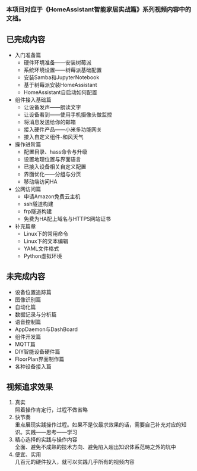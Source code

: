 ### 本项目对应于《HomeAssistant智能家居实战篇》系列视频内容中的文档。

## 已完成内容
- 入门准备篇
	- 硬件环境准备——安装树莓派
	- 系统环境设置——树莓派基础配置
	- 安装Samba和JupyterNotebook
	- 基于树莓派安装HomeAssistant
	- HomeAssistant自启动如何配置
- 组件接入基础篇
	- 让设备发声——朗读文字
	- 让设备看到——使用手机摄像头做监控
	- 将消息发送给你的邮箱
	- 接入硬件产品——小米多功能网关
	- 接入自定义组件-和风天气
- 操作进阶篇
	- 配置目录、hass命令与升级
	- 设置地理位置与界面语言
	- 已接入设备相关自定义配置
	- 界面优化——分组与分页
	- 移动端访问HA
- 公网访问篇
	- 申请Amazon免费云主机
	- ssh隧道构建
	- frp隧道构建
	- 免费为HA配上域名与HTTPS网站证书
- 补充篇章
	- Linux下的常用命令
	- Linux下的文本编辑
	- YAML文件格式
	- Python虚拟环境

## 未完成内容
- 设备位置追踪篇
- 图像识别篇
- 自动化篇
- 数据记录与分析篇
- 语音控制篇
- AppDaemon与DashBoard
- 组件开发篇
- MQTT篇
- DIY智能设备硬件篇
- FloorPlan界面制作篇
- 各种设备接入篇

## 视频追求效果
1. 真实<br>
照着操作肯定行，过程不做省略
2. 快节奏<br>
重点展现实践操作过程。如果不是仅最求效果的话，需要自己补充对应的知识。实践——思考——学习
3. 精心选择的实践与操作内容<br>
全面、避免不成熟的技术方向、避免陷入超出知识体系范畴之外的坑中
4. 便宜、实用<br>
几百元的硬件投入，就可以实践几乎所有的视频内容

